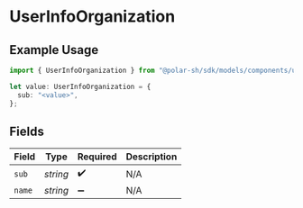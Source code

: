 # UserInfoOrganization

## Example Usage

```typescript
import { UserInfoOrganization } from "@polar-sh/sdk/models/components/userinfoorganization.js";

let value: UserInfoOrganization = {
  sub: "<value>",
};
```

## Fields

| Field              | Type               | Required           | Description        |
| ------------------ | ------------------ | ------------------ | ------------------ |
| `sub`              | *string*           | :heavy_check_mark: | N/A                |
| `name`             | *string*           | :heavy_minus_sign: | N/A                |